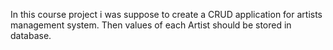 In this course project i was suppose to create a CRUD application for artists management system. Then values of each Artist should be stored in database. 
